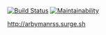 [![Build Status](https://travis-ci.org/arbyman/project-lvl3-s464.svg?branch=master)](https://travis-ci.org/arbyman/project-lvl3-s464)
[![Maintainability](https://api.codeclimate.com/v1/badges/4fe39b9918658e831c2e/maintainability)](https://codeclimate.com/github/arbyman/project-lvl3-s464/maintainability)

http://arbymanrss.surge.sh